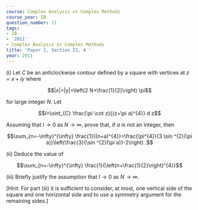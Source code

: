 ```yaml
---
course: Complex Analysis or Complex Methods
course_year: IB
question_number: 11
tags:
- IB
- '2011'
- Complex Analysis or Complex Methods
title: 'Paper 2, Section II, A '
year: 2011
---
```




(i) Let $C$ be an anticlockwise contour defined by a square with vertices at $z=x+i y$ where

$$|x|=|y|=\left(2 N+\frac{1}{2}\right) \pi$$

for large integer $N$. Let

$$I=\oint_{C} \frac{\pi \cot z}{(z+\pi a)^{4}} d z$$

Assuming that $I \rightarrow 0$ as $N \rightarrow \infty$, prove that, if $a$ is not an integer, then

$$\sum_{n=-\infty}^{\infty} \frac{1}{(n+a)^{4}}=\frac{\pi^{4}}{3 \sin ^{2}(\pi a)}\left(\frac{3}{\sin ^{2}(\pi a)}-2\right) .$$

(ii) Deduce the value of

$$\sum_{n=-\infty}^{\infty} \frac{1}{\left(n+\frac{1}{2}\right)^{4}}$$

(iii) Briefly justify the assumption that $I \rightarrow 0$ as $N \rightarrow \infty$.

[Hint: For part (iii) it is sufficient to consider, at most, one vertical side of the square and one horizontal side and to use a symmetry argument for the remaining sides.]